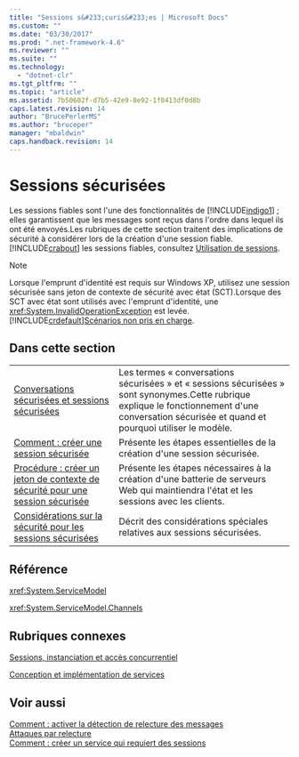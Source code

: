 ```yaml
---
title: "Sessions s&#233;curis&#233;es | Microsoft Docs"
ms.custom: ""
ms.date: "03/30/2017"
ms.prod: ".net-framework-4.6"
ms.reviewer: ""
ms.suite: ""
ms.technology: 
  - "dotnet-clr"
ms.tgt_pltfrm: ""
ms.topic: "article"
ms.assetid: 7b50602f-d7b5-42e9-8e92-1f0413df0d8b
caps.latest.revision: 14
author: "BrucePerlerMS"
ms.author: "bruceper"
manager: "mbaldwin"
caps.handback.revision: 14
---
```

# Sessions s&#233;curis&#233;es
Les sessions fiables sont l'une des fonctionnalités de [!INCLUDE[indigo1](../../../../includes/indigo1-md.md)] ; elles garantissent que les messages sont reçus dans l'ordre dans lequel ils ont été envoyés.Les rubriques de cette section traitent des implications de sécurité à considérer lors de la création d'une session fiable.[!INCLUDE[crabout](../../../../includes/crabout-md.md)] les sessions fiables, consultez [Utilisation de sessions](../../../../docs/framework/wcf/using-sessions.md).  
  
> [!NOTE]
>  Lorsque l'emprunt d'identité est requis sur Windows XP, utilisez une session sécurisée sans jeton de contexte de sécurité avec état \(SCT\).Lorsque des SCT avec état sont utilisés avec l'emprunt d'identité, une <xref:System.InvalidOperationException> est levée.[!INCLUDE[crdefault](../../../../includes/crdefault-md.md)][Scénarios non pris en charge](../../../../docs/framework/wcf/feature-details/unsupported-scenarios.md).  
  
## Dans cette section  
  
|||  
|-|-|  
|[Conversations sécurisées et sessions sécurisées](../../../../docs/framework/wcf/feature-details/secure-conversations-and-secure-sessions.md)|Les termes « conversations sécurisées » et « sessions sécurisées » sont synonymes.Cette rubrique explique le fonctionnement d'une conversation sécurisée et quand et pourquoi utiliser le modèle.|  
|[Comment : créer une session sécurisée](../../../../docs/framework/wcf/feature-details/how-to-create-a-secure-session.md)|Présente les étapes essentielles de la création d'une session sécurisée.|  
|[Procédure : créer un jeton de contexte de sécurité pour une session sécurisée](../../../../docs/framework/wcf/feature-details/how-to-create-a-security-context-token-for-a-secure-session.md)|Présente les étapes nécessaires à la création d'une batterie de serveurs Web qui maintiendra l'état et les sessions avec les clients.|  
|[Considérations sur la sécurité pour les sessions sécurisées](../../../../docs/framework/wcf/feature-details/security-considerations-for-secure-sessions.md)|Décrit des considérations spéciales relatives aux sessions sécurisées.|  
  
## Référence  
 <xref:System.ServiceModel>  
  
 <xref:System.ServiceModel.Channels>  
  
## Rubriques connexes  
 [Sessions, instanciation et accès concurrentiel](../../../../docs/framework/wcf/feature-details/sessions-instancing-and-concurrency.md)  
  
 [Conception et implémentation de services](../../../../docs/framework/wcf/designing-and-implementing-services.md)  
  
## Voir aussi  
 [Comment : activer la détection de relecture des messages](../../../../docs/framework/wcf/feature-details/how-to-enable-message-replay-detection.md)   
 [Attaques par relecture](../../../../docs/framework/wcf/feature-details/replay-attacks.md)   
 [Comment : créer un service qui requiert des sessions](../../../../docs/framework/wcf/feature-details/how-to-create-a-service-that-requires-sessions.md)